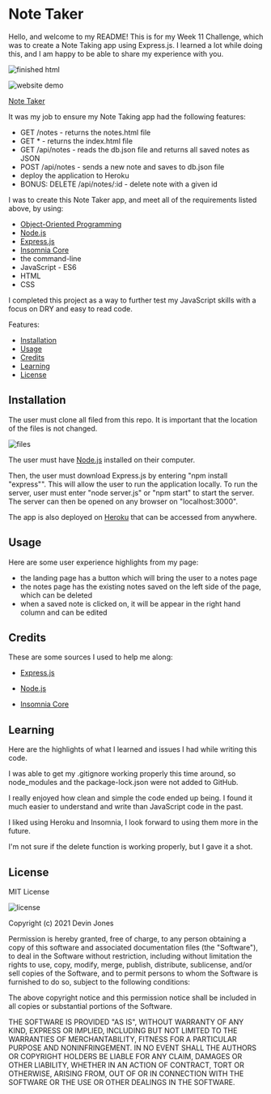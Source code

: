 # Note Taker

Hello, and welcome to my README! This is for my Week 11 Challenge, which was to create a Note Taking app using Express.js. I learned a lot while doing this, and I am happy to be able to share my experience with you.

![finished html]()

![website demo]()

[Note Taker](https://guarded-thicket-25037.herokuapp.com/)

It was my job to ensure my Note Taking app had the following features:

- GET /notes - returns the notes.html file
- GET * - returns the index.html file
- GET /api/notes - reads the db.json file and returns all saved notes as JSON
- POST /api/notes - sends a new note and saves to db.json file 
- deploy the application to Heroku 
- BONUS: DELETE /api/notes/:id - delete note with a given id 

I was to create this Note Taker app, and meet all of the requirements listed above, by using:

- [Object-Oriented Programming](https://en.wikipedia.org/wiki/Object-oriented_programming#:~:text=Object%2Doriented%20programming%20(OOP),(often%20known%20as%20methods).)
- [Node.js](https://nodejs.org/en/)
- [Express.js](https://expressjs.com/)
- [Insomnia Core](https://insomnia.rest/download/)
- the command-line
- JavaScript - ES6
- HTML 
- CSS

I completed this project as a way to further test my JavaScript skills with a focus on DRY and easy to read code. 

Features:

* [Installation](#installation)
* [Usage](#usage)
* [Credits](#credits)
* [Learning](#learning)
* [License](#license)

## Installation

The user must clone all filed from this repo. It is important that the location of the files is not changed. 

![files]()

The user must have [Node.js](https://nodejs.org/en/download/) installed on their computer. 

Then, the user must download Express.js by entering "npm install "express"". This will allow the user to run the application locally. To run the server, user must enter "node server.js" or "npm start" to start the server. The server can then be opened on any browser on "localhost:3000". 

The app is also deployed on [Heroku](https://guarded-thicket-25037.herokuapp.com/) that can be accessed from anywhere. 

## Usage
Here are some user experience highlights from my page:

- the landing page has a button which will bring the user to a notes page
- the notes page has the existing notes saved on the left side of the page, which can be deleted
- when a saved note is clicked on, it will be appear in the right hand column and can be edited

## Credits
These are some sources I used to help me along:

- [Express.js](https://expressjs.com/)

- [Node.js](https://nodejs.org/en/download/)

- [Insomnia Core](https://insomnia.rest/download/)


## Learning
Here are the highlights of what I learned and issues I had while writing this code.

I was able to get my .gitignore working properly this time around, so node_modules and the package-lock.json were not added to GitHub. 

I really enjoyed how clean and simple the code ended up being. I found it much easier to understand and write than JavaScript code in the past. 

I liked using Heroku and Insomnia, I look forward to using them more in the future.

I'm not sure if the delete function is working properly, but I gave it a shot. 

## License
MIT License

![license](https://img.shields.io/static/v1?label=license&message=MIT&color=blueviolet)

Copyright (c) 2021 Devin Jones

Permission is hereby granted, free of charge, to any person obtaining a copy of this software and associated documentation files (the "Software"), to deal in the Software without restriction, including without limitation the rights to use, copy, modify, merge, publish, distribute, sublicense, and/or sell copies of the Software, and to permit persons to whom the Software is furnished to do so, subject to the following conditions:

The above copyright notice and this permission notice shall be included in all copies or substantial portions of the Software.

THE SOFTWARE IS PROVIDED "AS IS", WITHOUT WARRANTY OF ANY KIND, EXPRESS OR IMPLIED, INCLUDING BUT NOT LIMITED TO THE WARRANTIES OF MERCHANTABILITY, FITNESS FOR A PARTICULAR PURPOSE AND NONINFRINGEMENT. IN NO EVENT SHALL THE AUTHORS OR COPYRIGHT HOLDERS BE LIABLE FOR ANY CLAIM, DAMAGES OR OTHER LIABILITY, WHETHER IN AN ACTION OF CONTRACT, TORT OR OTHERWISE, ARISING FROM, OUT OF OR IN CONNECTION WITH THE SOFTWARE OR THE USE OR OTHER DEALINGS IN THE SOFTWARE.









